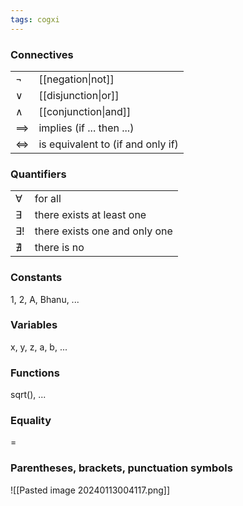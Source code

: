 ```yaml
---
tags: cogxi
---
```

### Connectives
|  |  |
| ---- | ---- |
| $\neg$ | [[negation\|not]] |
| $\lor$ | [[disjunction\|or]] |
| $\land$ | [[conjunction\|and]] |
| $\implies$ | implies (if ... then ...) |
| $\iff$ | is equivalent to (if and only if) |

### Quantifiers
|  |  |
| ---- | ---- |
| $\forall$ | for all |
| $\exists$ | there exists at least one |
| $\exists!$ | there exists one and only one |
| $\nexists$ | there is no |

### Constants
1, 2, A, Bhanu, ...

### Variables
x, y, z, a, b, ...

### Functions
sqrt(), ...

### Equality
=

### Parentheses, brackets, punctuation symbols


![[Pasted image 20240113004117.png]]